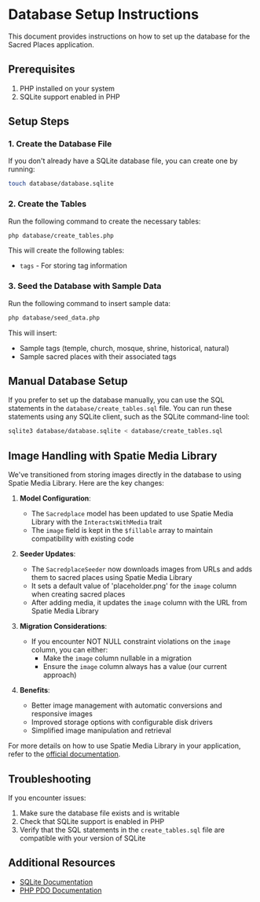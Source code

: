 # Database Setup Instructions

This document provides instructions on how to set up the database for the Sacred Places application.

## Prerequisites

1. PHP installed on your system
2. SQLite support enabled in PHP

## Setup Steps

### 1. Create the Database File

If you don't already have a SQLite database file, you can create one by running:

```bash
touch database/database.sqlite
```

### 2. Create the Tables

Run the following command to create the necessary tables:

```bash
php database/create_tables.php
```

This will create the following tables:
- `tags` - For storing tag information

### 3. Seed the Database with Sample Data

Run the following command to insert sample data:

```bash
php database/seed_data.php
```

This will insert:
- Sample tags (temple, church, mosque, shrine, historical, natural)
- Sample sacred places with their associated tags

## Manual Database Setup

If you prefer to set up the database manually, you can use the SQL statements in the `database/create_tables.sql` file. You can run these statements using any SQLite client, such as the SQLite command-line tool:

```bash
sqlite3 database/database.sqlite < database/create_tables.sql
```

## Image Handling with Spatie Media Library

We've transitioned from storing images directly in the database to using Spatie Media Library. Here are the key changes:

1. **Model Configuration**:
   - The `Sacredplace` model has been updated to use Spatie Media Library with the `InteractsWithMedia` trait
   - The `image` field is kept in the `$fillable` array to maintain compatibility with existing code

2. **Seeder Updates**:
   - The `SacredplaceSeeder` now downloads images from URLs and adds them to sacred places using Spatie Media Library
   - It sets a default value of 'placeholder.png' for the `image` column when creating sacred places
   - After adding media, it updates the `image` column with the URL from Spatie Media Library

3. **Migration Considerations**:
   - If you encounter NOT NULL constraint violations on the `image` column, you can either:
     - Make the `image` column nullable in a migration
     - Ensure the `image` column always has a value (our current approach)

4. **Benefits**:
   - Better image management with automatic conversions and responsive images
   - Improved storage options with configurable disk drivers
   - Simplified image manipulation and retrieval

For more details on how to use Spatie Media Library in your application, refer to the [official documentation](https://spatie.be/docs/laravel-medialibrary/v10/introduction).

## Troubleshooting

If you encounter issues:

1. Make sure the database file exists and is writable
2. Check that SQLite support is enabled in PHP
3. Verify that the SQL statements in the `create_tables.sql` file are compatible with your version of SQLite

## Additional Resources

- [SQLite Documentation](https://www.sqlite.org/docs.html)
- [PHP PDO Documentation](https://www.php.net/manual/en/book.pdo.php) 